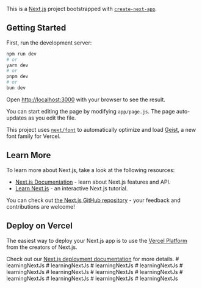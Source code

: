 This is a [Next.js](https://nextjs.org) project bootstrapped with [`create-next-app`](https://github.com/vercel/next.js/tree/canary/packages/create-next-app).

## Getting Started

First, run the development server:

```bash
npm run dev
# or
yarn dev
# or
pnpm dev
# or
bun dev
```

Open [http://localhost:3000](http://localhost:3000) with your browser to see the result.

You can start editing the page by modifying `app/page.js`. The page auto-updates as you edit the file.

This project uses [`next/font`](https://nextjs.org/docs/app/building-your-application/optimizing/fonts) to automatically optimize and load [Geist](https://vercel.com/font), a new font family for Vercel.

## Learn More

To learn more about Next.js, take a look at the following resources:

- [Next.js Documentation](https://nextjs.org/docs) - learn about Next.js features and API.
- [Learn Next.js](https://nextjs.org/learn) - an interactive Next.js tutorial.

You can check out [the Next.js GitHub repository](https://github.com/vercel/next.js) - your feedback and contributions are welcome!

## Deploy on Vercel

The easiest way to deploy your Next.js app is to use the [Vercel Platform](https://vercel.com/new?utm_medium=default-template&filter=next.js&utm_source=create-next-app&utm_campaign=create-next-app-readme) from the creators of Next.js.

Check out our [Next.js deployment documentation](https://nextjs.org/docs/app/building-your-application/deploying) for more details.
#   l e a r n i n g N e x t J s  
 #   l e a r n i n g N e x t J s  
 #   l e a r n i n g N e x t J s  
 #   l e a r n i n g N e x t J s  
 #   l e a r n i n g N e x t J s  
 #   l e a r n i n g N e x t J s  
 #   l e a r n i n g N e x t J s  
 #   l e a r n i n g N e x t J s  
 #   l e a r n i n g N e x t J s  
 #   l e a r n i n g N e x t J s  
 #   l e a r n i n g N e x t J s  
 #   l e a r n i n g N e x t J s  
 